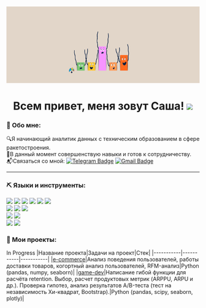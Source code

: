<h3 align="center">
<img src="https://github.com/alexander-shlykov/alexander-shlykov/blob/main/assets/Header-1.gif" height="200"/>
  
<h1 align="center">Всем привет, меня зовут Саша!  
<img src="https://github.com/blackcater/blackcater/raw/main/images/Hi.gif" height="32"/></h1>

### :information_desk_person: Обо мне:  
:mag:Я начинающий аналитик данных с техническим образованием в сфере ракетостроения.  
:rocket:В данный момент совершенствую навыки и готов к сотрудничеству.  
:mailbox_with_mail:Связаться со мной:
[![Telegram Badge](https://img.shields.io/badge/telegram-FFFFFF?style=flat&logo=telegram&logoColor=#26A5E4)](https://t.me/alexander_shlykov)
[![Gmail Badge](https://img.shields.io/badge/-Gmail-FFFFFF?style=flat&logo=gmail&logoColor=#26A5E4)](mailto:shlykovalexander01@gmail.com)

___
### :pick: Языки и инструменты:  
<img src="https://img.shields.io/badge/PYTHON-FFFFFF?style=for-the-badge&logo=python" /> <img src="https://img.shields.io/badge/pandas-FFFFFF?style=for-the-badge&logo=pandas&logoColor=3776AB" /> <img src="https://img.shields.io/badge/numpy-FFFFFF?style=for-the-badge&logo=numpy&logoColor=3776AB" /> <img src="https://img.shields.io/badge/scipy-FFFFFF?style=for-the-badge&logo=scipy&logoColor=8CAAE6" /> <img src="https://img.shields.io/badge/plotly-FFFFFF?style=for-the-badge&logo=plotly&logoColor=3F4F75" /> <img src="https://img.shields.io/badge/jupyter notebook-FFFFFF?style=for-the-badge&logo=jupyter&logoColor=F37626" />  
<img src="https://img.shields.io/badge/mysql-FFFFFF?style=for-the-badge&logo=mysql&logoColor=4479A1" /> <img src="https://img.shields.io/badge/postgresql-FFFFFF?style=for-the-badge&logo=postgresql&logoColor=4169E1" /> <img src="https://img.shields.io/badge/clickhouse-FFFFFF?style=for-the-badge&logo=clickhouse&logoColor=FFCC01" />  
<img src="https://img.shields.io/badge/tableau-FFFFFF?style=for-the-badge&logo=tableau&logoColor=E97627" /> <img src="https://img.shields.io/badge/redash-FFFFFF?style=for-the-badge&logo=redash&logoColor=FF7964" />  
<img src="https://img.shields.io/badge/github-FFFFFF?style=for-the-badge&logo=github&logoColor=181717" /> <img src="https://img.shields.io/badge/AIRFLOW-FFFFFF?style=for-the-badge&logo=apacheairflow&logoColor=017CEE" />

### :open_book: Мои проекты:
In Progress
|Название проекта|Задачи на проект|Стек|
|-----------|-----------|-----------|
|[e-commerce](https://github.com/alexander-shlykov/e-commerce)|Анализ поведения пользователей, работы доставки товаров, когортный анализ пользователей, RFM-анализ|Python (pandas, numpy, seaborn)|
|[game-dev](https://github.com/alexander-shlykov/game-dev)|Написание гибой функции для расчёта retention. Выбор, расчет продуктовых метрик (ARPPU, ARPU и др.). Проверка гипотез, анализ результатов А/B-теста (тест на независимость Хи-квадрат, Bootstrap).|Python (pandas, scipy, seaborn, plotly)|

